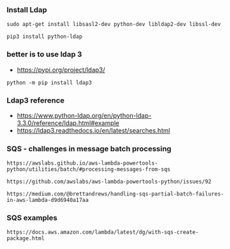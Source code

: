 ### Install Ldap
```
sudo apt-get install libsasl2-dev python-dev libldap2-dev libssl-dev
```
```
pip3 install python-ldap
```

### better is to use ldap 3
- https://pypi.org/project/ldap3/

```
python -m pip install ldap3
```

### Ldap3 reference
- https://www.python-ldap.org/en/python-ldap-3.3.0/reference/ldap.html#example
- https://ldap3.readthedocs.io/en/latest/searches.html

### SQS - challenges in message batch processing

```
https://awslabs.github.io/aws-lambda-powertools-python/utilities/batch/#processing-messages-from-sqs
```
```
https://github.com/awslabs/aws-lambda-powertools-python/issues/92
```

```
https://medium.com/@brettandrews/handling-sqs-partial-batch-failures-in-aws-lambda-d9d6940a17aa
```


###  SQS examples
```
https://docs.aws.amazon.com/lambda/latest/dg/with-sqs-create-package.html
```